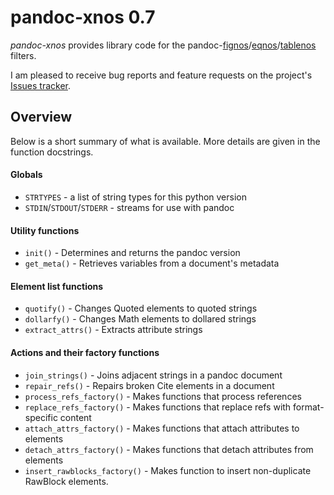 
pandoc-xnos 0.7
===============

*pandoc-xnos* provides library code for the pandoc-[fignos]/[eqnos]/[tablenos] filters.

I am pleased to receive bug reports and feature requests on the project's [Issues tracker].

[pandocfilters]: https://github.com/jgm/pandocfilters
[fignos]: https://github.com/tomduck/pandoc-fignos
[eqnos]: https://github.com/tomduck/pandoc-eqnos
[tablenos]: https://github.com/tomduck/pandoc-tablenos
[Issues tracker]: https://github.com/tomduck/pandocfiltering/issues


Overview
--------

Below is a short summary of what is available.  More details are
given in the function docstrings.

#### Globals ####

  * `STRTYPES` - a list of string types for this python version
  * `STDIN`/`STDOUT`/`STDERR` - streams for use with pandoc

#### Utility functions ####

  * `init()` - Determines and returns the pandoc version
  * `get_meta()` - Retrieves variables from a document's metadata

#### Element list functions ####

  * `quotify()` - Changes Quoted elements to quoted strings
  * `dollarfy()` - Changes Math elements to dollared strings
  * `extract_attrs()` - Extracts attribute strings

#### Actions and their factory functions ####

  * `join_strings()` - Joins adjacent strings in a pandoc document
  * `repair_refs()` - Repairs broken Cite elements in a document
  * `process_refs_factory()` - Makes functions that process
                               references
  * `replace_refs_factory()` - Makes functions that replace refs with
                               format-specific content
  * `attach_attrs_factory()` - Makes functions that attach attributes
                               to elements
  * `detach_attrs_factory()` - Makes functions that detach attributes
                               from elements
  * `insert_rawblocks_factory()` - Makes function to insert
                                   non-duplicate RawBlock elements.
